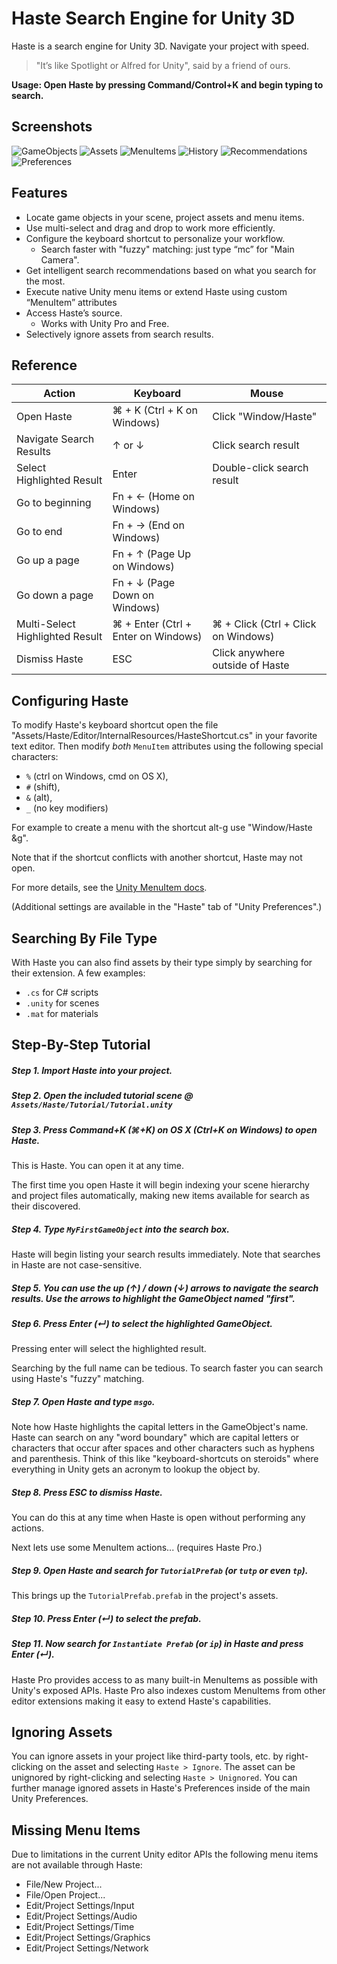 Haste Search Engine for Unity 3D
===

Haste is a search engine for Unity 3D. Navigate your project with speed.

> "It’s like Spotlight or Alfred for Unity", said by a friend of ours.

**Usage: Open Haste by pressing Command/Control+K and begin typing to search.**

Screenshots
---

![GameObjects](Images/GameObjects.png)
![Assets](Images/Assets.png)
![MenuItems](Images/MenuItems.png)
![History](Images/History.png)
![Recommendations](Images/Recommendations.png)
![Preferences](Images/Preferences.png)

Features
---

- Locate game objects in your scene, project assets and menu items.
- Use multi-select and drag and drop to work more efficiently.
- Configure the keyboard shortcut to personalize your workflow.
    - Search faster with "fuzzy" matching: just type “mc” for "Main Camera".
- Get intelligent search recommendations based on what you search for the most.
- Execute native Unity menu items or extend Haste using custom “MenuItem” attributes
- Access Haste’s source.
    - Works with Unity Pro and Free.
- Selectively ignore assets from search results.

Reference
---

Action | Keyboard | Mouse
---|---|---
Open Haste | ⌘ + K (Ctrl + K on Windows) | Click "Window/Haste"
Navigate Search Results | ↑ or ↓ | Click search result
Select Highlighted Result | Enter | Double-click search result
Go to beginning | Fn + ← (Home on Windows) |
Go to end | Fn + → (End on Windows) |
Go up a page | Fn + ↑ (Page Up on Windows) |
Go down a page | Fn + ↓ (Page Down on Windows) |
Multi-Select Highlighted Result | ⌘ + Enter (Ctrl + Enter on Windows) | ⌘ + Click (Ctrl + Click on Windows)
Dismiss Haste | ESC | Click anywhere outside of Haste

Configuring Haste
---

To modify Haste's keyboard shortcut open the file "Assets/Haste/Editor/InternalResources/HasteShortcut.cs" in your favorite text editor. Then modify _both_ `MenuItem` attributes using the following special characters:

  - `%` (ctrl on Windows, cmd on OS X),
  - `#` (shift),
  - `&` (alt),
  - `_` (no key modifiers)

For example to create a menu with the shortcut alt-g use "Window/Haste &g".

Note that if the shortcut conflicts with another shortcut, Haste may not open.

For more details, see the [Unity MenuItem docs](http://docs.unity3d.com/ScriptReference/MenuItem.html).

(Additional settings are available in the "Haste" tab of "Unity Preferences".)

Searching By File Type
---

With Haste you can also find assets by their type simply by searching for their extension. A few examples:

- `.cs` for C# scripts
- `.unity` for scenes
- `.mat` for materials

Step-By-Step Tutorial
---

##### Step 1. Import Haste into your project.

##### Step 2. Open the included tutorial scene @ `Assets/Haste/Tutorial/Tutorial.unity`

##### Step 3. Press Command+K (⌘+K) on OS X (Ctrl+K on Windows) to open Haste.

This is Haste. You can open it at any time.

The first time you open Haste it will begin indexing your scene hierarchy and project files automatically, making new items available for search as their discovered.

##### Step 4. Type `MyFirstGameObject` into the search box.

Haste will begin listing your search results immediately. Note that searches in Haste are not case-sensitive.

##### Step 5. You can use the up (↑) / down (↓) arrows to navigate the search results. Use the arrows to highlight the GameObject named "first".

##### Step 6. Press Enter (↵) to select the highlighted GameObject.

Pressing enter will select the highlighted result.

Searching by the full name can be tedious. To search faster you can search using Haste's "fuzzy" matching.

##### Step 7. Open Haste and type `msgo`.

Note how Haste highlights the capital letters in the GameObject's name. Haste can search on any "word boundary" which are capital letters or characters that occur after spaces and other characters such as hyphens and parenthesis. Think of this like "keyboard-shortcuts on steroids" where everything in Unity gets an acronym to lookup the object by.

##### Step 8. Press ESC to dismiss Haste.

You can do this at any time when Haste is open without performing any actions.

Next lets use some MenuItem actions... (requires Haste Pro.)

##### Step 9. Open Haste and search for `TutorialPrefab` (or `tutp` or even `tp`).

This brings up the `TutorialPrefab.prefab` in the project's assets.

##### Step 10. Press Enter (↵) to select the prefab.

##### Step 11. Now search for `Instantiate Prefab` (or `ip`) in Haste and press Enter (↵).

Haste Pro provides access to as many built-in MenuItems as possible with Unity's exposed APIs. Haste Pro also indexes custom MenuItems from other editor extensions making it easy to extend Haste's capabilities.

Ignoring Assets
---

You can ignore assets in your project like third-party tools, etc. by right-clicking on the asset and selecting `Haste > Ignore`. The asset can be unignored by right-clicking and selecting `Haste > Unignored`. You can further manage ignored assets in Haste's Preferences inside of the main Unity Preferences.

Missing Menu Items
---

Due to limitations in the current Unity editor APIs the following menu items are not available through Haste:

  - File/New Project...
  - File/Open Project...
  - Edit/Project Settings/Input
  - Edit/Project Settings/Audio
  - Edit/Project Settings/Time
  - Edit/Project Settings/Graphics
  - Edit/Project Settings/Network
